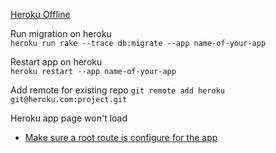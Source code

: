 
[Heroku Offline](https://devcenter.heroku.com/articles/application-offline)

Run migration on heroku <br>
`heroku run rake --trace db:migrate --app name-of-your-app`

Restart app on heroku <br>
`heroku restart --app name-of-your-app`

Add remote for existing repo
`git remote add heroku git@heroku.com:project.git`

Heroku app page won't load
* [Make sure a root route is configure for the app](http://stackoverflow.com/questions/22026492/heroku-rails-setup-the-page-you-were-looking-for-doesnt-exist)
